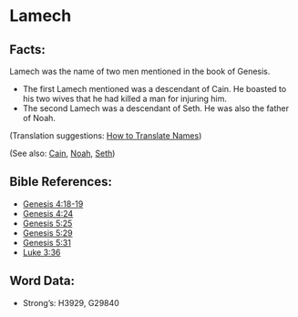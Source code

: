 # Lamech

## Facts:

Lamech was the name of two men mentioned in the book of Genesis.

* The first Lamech mentioned was a descendant of Cain. He boasted to his two wives that he had killed a man for injuring him.
* The second Lamech was a descendant of Seth. He was also the father of Noah.

(Translation suggestions: [How to Translate Names](rc://en/ta/man/translate/translate-names))

(See also: [Cain](../names/cain.md), [Noah](../names/noah.md), [Seth](../names/seth.md))

## Bible References:

* [Genesis 4:18-19](rc://en/tn/help/gen/04/18)
* [Genesis 4:24](rc://en/tn/help/gen/04/24)
* [Genesis 5:25](rc://en/tn/help/gen/05/25)
* [Genesis 5:29](rc://en/tn/help/gen/05/29)
* [Genesis 5:31](rc://en/tn/help/gen/05/31)
* [Luke 3:36](rc://en/tn/help/luk/03/36)

## Word Data:

* Strong’s: H3929, G29840
